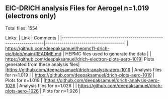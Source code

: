 ## EIC-DRICH analysis Files for Aerogel n=1.019 (electrons only)

Total files: 1554

Links:
| Link                                                                | Comments                              |
|---------------------------------------------------------------------|---------------------------------------|
| https://github.com/deepaksamuel/hepmc11-drich-eic/blob/main/README.md | HEPMC files used to generate the data |
| https://github.com/deepaksamuel/drich-electron-plots-aero-1019| Plots generated from these analysis files|
|https://github.com/deepaksamuel/drich-analysis-aero-1019                                                                     | Analysis files for n=1.019                                      |
| https://github.com/deepaksamuel/drich-plots-aero-1019                                                                    |  Plots for n=1.019                                     |
|https://github.com/deepaksamuel/drich-analysis-aero-1026                                                                     | Analysis files for n=1.026                                      |
| https://github.com/deepaksamuel/drich-plots-aero-1026                                                                   |  Plots for n=1.026                                    |

